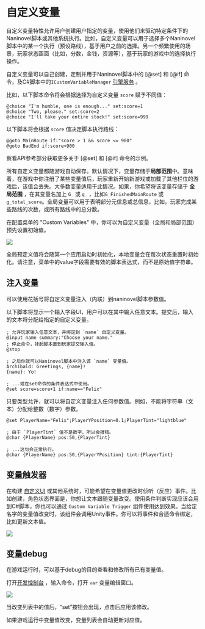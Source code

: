 # 自定义变量

自定义变量特性允许用户创建用户指定的变量，使用他们来驱动特定条件下的Naninovel脚本或其他系统执行。比如，自定义变量可以用于选择多个Naninovel脚本中的某一个执行（预设路线），基于用户之前的选择。另一个频繁使用的场景，玩家状态画面（比如，分数，金钱，资源等），基于玩家的游戏中的选择执行操作。

自定义变量可以自己创建，定制并用于Naninovel脚本中的 [@set] 和 [@if] 命令，及C#脚本中的`ICustomVariableManager` [引擎服务](/zh/guide/engine-services.md) 。

比如，以下脚本命令将会根据选择为自定义变量 `score` 赋予不同值：

```nani
@choice "I'm humble, one is enough..." set:score=1
@choice "Two, please." set:score=2
@choice "I'll take your entire stock!" set:score=999
```

以下脚本将会根据 `score` 值决定脚本执行路线：

```nani
@goto MainRoute if:"score > 1 && score <= 900"
@goto BadEnd if:score>900
```

察看API参考部分获取更多关于 [@set] 和 [@if] 命令的示例。

所有自定义变量都随游戏自动保存。默认情况下，变量存储于**局部范围**中。意味着，在游戏中你注册了某些变量值后，玩家重新开始新游戏或加载了其他栏位的游戏后，该值会丢失。大多数变量适用于此情况。如果，你希望将该变量存储于 **全局范围** ，在其变量名加上 `G_` 或 `g_` ，比如`G_FinishedMainRoute` 或 `g_total_score`。全局变量可以用于表明部分元信息或总信息，比如，玩家完成某些路线的次数，或所有路线中的总分数。

在配置菜单的 "Custom Variables" 中，你可以为自定义变量（全局和局部范围）预先设置初始值。

![](https://i.gyazo.com/21701f17403921e34ba4da33b0261ad0.png)

全局预定义值将会随第一个应用启动时初始化，本地变量会在每次状态重置时初始化。请注意，菜单中的value字段需要有效的脚本表达式，而不是原始值字符串。

## 注入变量

可以使用花括号将自定义变量注入（内联）到naninovel脚本参数值。

以下脚本将显示一个输入字段UI，用户可以在其中输入任意文本。提交后，输入的文本将分配给指定的自定义变量。

```nani
; 允许玩家输入任意文本，并绑定到 `name` 自定义变量。
@input name summary:"Choose your name."
; 停止命令，挂起脚本直到玩家提交输入值。
@stop

; 之后你就可以Naninovel脚本中注入该 `name` 变量值。
Archibald: Greetings, {name}!
{name}: Yo!

; ...或在set命令的条件表达式中使用。
@set score=score+1 if:name=="Felix"
```

只要类型允许，就可以将自定义变量注入任何参数值。例如，不能将字符串（文本）分配给整数（数字）参数。

```nani
@set PlayerName="Felix";PlayerYPosition=0.1;PlayerTint="lightblue"

; 由于 `PlayerTint` 值不是数字，所以会报错。
@char {PlayerName} pos:50,{PlayerTint} 

; ...这句会正常执行。
@char {PlayerName} pos:50,{PlayerYPosition} tint:{PlayerTint}
```

## 变量触发器

在构建 [自定义UI](/zh/guide/user-interface.md#UI自定义) 或其他系统时，可能希望在变量值更改时侦听（反应）事件。比如创建，角色状态界面是，你想让文本跟随变量改变。使用条件判断实现应该会用到C#脚本，你也可以通过 `Custom Variable Trigger` 组件使用达到效果。当给定名字的变量值改变时，该组件会调用Unity事件。你可以将事件和合适命令绑定，比如更新文本值。

![](https://i.gyazo.com/22eddd109e76d4e63c461e9d75b20ceb.png)

## 变量debug

在游戏运行时，可以基于debug的目的查看和修改所有已有变量值。

打开[开发控制台](/zh/guide/development-console.md) ，输入命令，打开 `var` 变量编辑窗口。

![](https://i.gyazo.com/d1812668c0776b01f3a82c5ddcba0145.png)

当改变列表中的值后，“set”按钮会出现，点击后应用该修改。

如果游戏运行中变量值改变，变量列表会自动更新对应值。